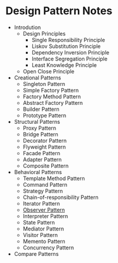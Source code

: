 
# Design Pattern Notes

* Introdution
  * Design Principles
    * Single Responsibility Principle
    * Liskov Substitution Principle
    * Dependency Inversion Principle
    * Interface Segregation Principle
    * Least Knowledge Principle
  * Open Close Principle
* Creational Patterns
  * Singleton Pattern
  * Simple Factory Pattern
  * Factory Method Pattern
  * Abstract Factory Pattern
  * Builder Pattern
  * Prototype Pattern
* Structural Patterns
  * Proxy Pattern
  * Bridge Pattern
  * Decorator Pattern
  * Flyweight Pattern
  * Facade Pattern
  * Adapter Pattern
  * Composite Pattern
* Behavioral Patterns
  * Template Method Pattern
  * Command Pattern
  * Strategy Pattern
  * Chain-of-responsibility Pattern
  * Iterator Pattern
  * [Observer Pattern](behavioral-patterns/observer.md)
  * Interpreter Pattern
  * State Pattern
  * Mediator Pattern
  * Visitor Pattern
  * Memento Pattern
  * Concurrency Pattern
* Compare Patterns
